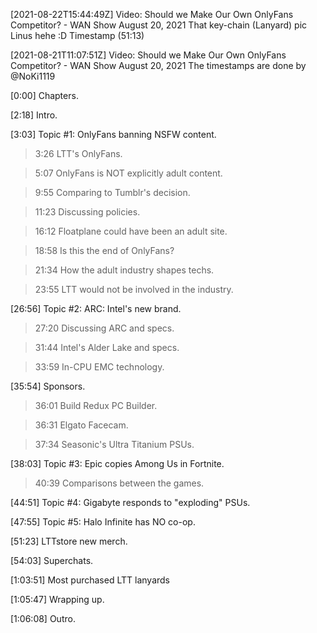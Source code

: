 [2021-08-22T15:44:49Z] Video: Should we Make Our Own OnlyFans Competitor? - WAN Show August 20, 2021 
That key-chain (Lanyard) pic Linus hehe :D Timestamp (51:13)

[2021-08-21T11:07:51Z] Video: Should we Make Our Own OnlyFans Competitor? - WAN Show August 20, 2021 
The timestamps are done by @NoKi1119

[0:00] Chapters.
[2:18] Intro.
[3:03] Topic #1: OnlyFans banning NSFW content.
   > 3:26 LTT's OnlyFans.
   > 5:07 OnlyFans is NOT explicitly adult content.
   > 9:55 Comparing to Tumblr's decision.
   > 11:23 Discussing policies.
   > 16:12 Floatplane could have been an adult site.
   > 18:58 Is this the end of OnlyFans?
   > 21:34 How the adult industry shapes techs.
   > 23:55 LTT would not be involved in the industry.
[26:56] Topic #2: ARC: Intel's new brand.
   > 27:20 Discussing ARC and specs.
   > 31:44 Intel's Alder Lake and specs.
   > 33:59 In-CPU EMC technology.
[35:54] Sponsors.
   > 36:01 Build Redux PC Builder.
   > 36:31 Elgato Facecam.
   > 37:34 Seasonic's Ultra Titanium PSUs.
[38:03] Topic #3: Epic copies Among Us in Fortnite.
   > 40:39 Comparisons between the games.
[44:51] Topic #4: Gigabyte responds to "exploding" PSUs.
[47:55] Topic #5: Halo Infinite has NO co-op.
[51:23] LTTstore new merch.
[54:03] Superchats.
[1:03:51] Most purchased LTT lanyards
[1:05:47] Wrapping up.
[1:06:08] Outro.

